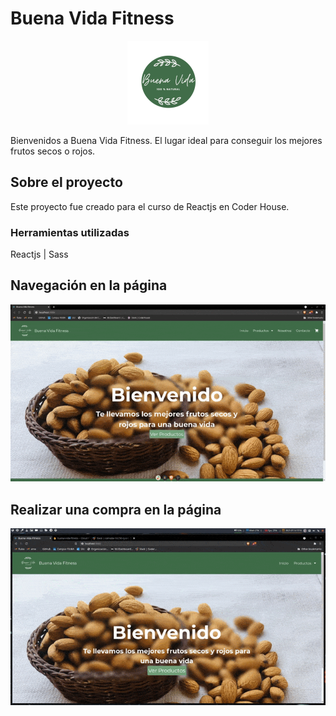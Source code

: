 # Buena Vida Fitness

<p align="center"><img src="./src/images/logo-buena-vida-circle.png" alt="logo" /></p>

Bienvenidos a Buena Vida Fitness. El lugar ideal para conseguir los mejores
frutos secos o rojos.

## Sobre el proyecto

Este proyecto fue creado para el curso de Reactjs en Coder House.

### Herramientas utilizadas

Reactjs | Sass

## Navegación en la página

![gif-navegacion](./navegacion-reactjs.gif)

## Realizar una compra en la página

![gif-compra](./realizar-compra.gif)
